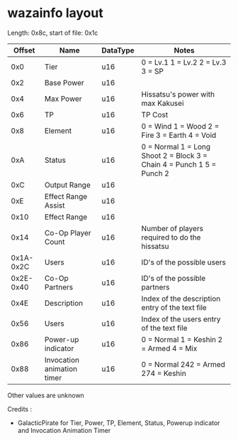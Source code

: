 # wazainfo layout
Length: 0x8c, start of file: 0x1c

| Offset | Name | DataType | Notes |
| --- | --- | --- | --- |
| 0x0 | Tier | u16 | 0 = Lv.1 1 = Lv.2 2 = Lv.3 3 = SP |
| 0x2 | Base Power | u16 |  |
| 0x4 | Max Power | u16 | Hissatsu's power with max Kakusei |
| 0x6 | TP | u16 | TP Cost |
| 0x8 | Element | u16 | 0 = Wind 1 = Wood 2 = Fire 3 = Earth 4 = Void |
| 0xA | Status | u16 | 0 = Normal 1 = Long Shoot 2 = Block 3 = Chain 4 = Punch 1 5 = Punch 2 |
| 0xC | Output Range | u16 | |
| 0xE | Effect Range Assist | u16 | |
| 0x10 | Effect Range | u16 | |
| 0x14 | Co-Op Player Count | u16 | Number of players required to do the hissatsu |
| 0x1A-0x2C | Users | u16 | ID's of the possible users |
| 0x2E-0x40 | Co-Op Partners | u16 | ID's of the possible partners |
| 0x4E | Description | u16 | Index of the description entry of the text file |
| 0x56 | Users | u16 | Index of the users entry of the text file |
| 0x86 | Power-up indicator | u16 | 0 = Normal 1 = Keshin 2 = Armed 4 = Mix |
| 0x88 | Invocation animation timer | u16 | 0 = Normal 242 = Armed 274 = Keshin |

Other values are unknown

Credits :
- GalacticPirate for Tier, Power, TP, Element, Status, Powerup indicator and Invocation Animation Timer
